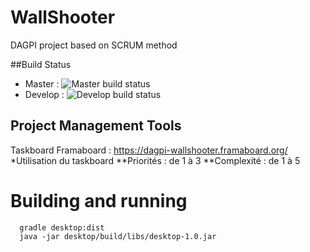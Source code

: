 # WallShooter
DAGPI project based on SCRUM method

##Build Status

* Master : ![Master build status](https://travis-ci.org/DopaSensei/WallShooter.svg?branch=master "Master branch build status")
* Develop : ![Develop build status](https://travis-ci.org/DopaSensei/WallShooter.svg?branch=develop "Develop branch build status")

## Project Management Tools

Taskboard Framaboard : https://dagpi-wallshooter.framaboard.org/
*Utilisation du taskboard
**Priorités : de 1 à 3
**Complexité : de 1 à 5

# Building and running
```
  gradle desktop:dist
  java -jar desktop/build/libs/desktop-1.0.jar
```
